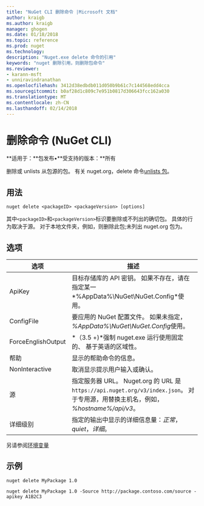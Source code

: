 ```yaml
---
title: "NuGet CLI 删除命令 |Microsoft 文档"
author: kraigb
ms.author: kraigb
manager: ghogen
ms.date: 01/18/2018
ms.topic: reference
ms.prod: nuget
ms.technology: 
description: "Nuget.exe delete 命令的引用"
keywords: "nuget 删除引用，则删除包命令"
ms.reviewer:
- karann-msft
- unniravindranathan
ms.openlocfilehash: 3412d38edbdb011d050b9b61c7c144568edd4cca
ms.sourcegitcommit: b0af28d1c809c7e951b0817d306643fcc162a030
ms.translationtype: MT
ms.contentlocale: zh-CN
ms.lasthandoff: 02/14/2018
---
```

# <a name="delete-command-nuget-cli"></a>删除命令 (NuGet CLI)

**适用于：**包发布&bullet;**受支持的版本：**所有

删除或 unlists 从包源的包。 有关 nuget.org，delete 命令[unlists 包](../policies/deleting-packages.md)。

## <a name="usage"></a>用法

```cli
nuget delete <packageID> <packageVersion> [options]
```

其中`<packageID>`和`<packageVersion>`标识要删除或不列出的确切包。 具体的行为取决于源。 对于本地文件夹，例如，则删除此包;未列出 nuget.org 包为。

## <a name="options"></a>选项

| 选项 | 描述 |
| --- | --- |
| ApiKey | 目标存储库的 API 密钥。 如果不存在，请在指定某一*%AppData%\NuGet\NuGet.Config*使用。 |
| ConfigFile | 要应用的 NuGet 配置文件。 如果未指定， *%AppData%\NuGet\NuGet.Config*使用。 |
| ForceEnglishOutput | *（3.5 +)*强制 nuget.exe 运行使用固定的、 基于英语的区域性。 |
| 帮助 | 显示的帮助命令的信息。 |
| NonInteractive | 取消显示提示用户输入或确认。 |
| 源 | 指定服务器 URL。 Nuget.org 的 URL 是`https://api.nuget.org/v3/index.json`。 对于专用源，用替换主机名，例如， *%hostname%/api/v3*。 |
| 详细级别 | 指定的输出中显示的详细信息量：*正常*， *quiet*，*详细*。 |

另请参阅[环境变量](cli-ref-environment-variables.md)

## <a name="examples"></a>示例

```cli
nuget delete MyPackage 1.0

nuget delete MyPackage 1.0 -Source http://package.contoso.com/source -apikey A1B2C3
```
